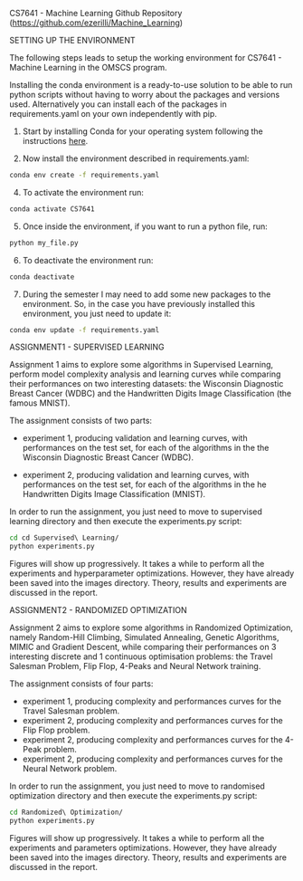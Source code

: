 CS7641 - Machine Learning Github Repository (https://github.com/ezerilli/Machine_Learning)

SETTING UP THE ENVIRONMENT

The following steps leads to setup the working environment for CS7641 - Machine Learning 
in the OMSCS program.

Installing the conda environment is a ready-to-use solution to be able to run python 
scripts without having to worry about the packages and versions used. Alternatively you 
can install each of the packages in requirements.yaml on your own independently with pip.

1. Start by installing Conda for your operating system following the 
instructions [here](https://conda.io/docs/user-guide/install/index.html).

2. Now install the environment described in requirements.yaml:
```bash
conda env create -f requirements.yaml
```

4. To activate the environment run:
```bash
conda activate CS7641
```

5. Once inside the environment, if you want to run a python file, run:
```bash
python my_file.py
```

6. To deactivate the environment run:
```bash
conda deactivate
```

7. During the semester I may need to add some new packages to the environment. So, in
the case you have previously installed this environment, you just need to update it:
```bash
conda env update -f requirements.yaml
```

ASSIGNMENT1 - SUPERVISED LEARNING

Assignment 1 aims to explore some algorithms in Supervised Learning, perform model 
complexity analysis and learning curves while comparing their performances on two 
interesting datasets: the Wisconsin Diagnostic Breast Cancer (WDBC) and the Handwritten 
Digits Image Classification (the famous MNIST).

The assignment consists of two parts: 

- experiment 1, producing validation and learning curves, with performances on the test 
set, for each of the algorithms in the the Wisconsin Diagnostic Breast Cancer (WDBC).

- experiment 2, producing validation and learning curves, with performances on the test 
set, for each of the algorithms in the he Handwritten Digits Image Classification (MNIST).

In order to run the assignment, you just need to move to supervised learning directory and 
then execute the experiments.py script:
```bash
cd cd Supervised\ Learning/
python experiments.py
```
Figures will show up progressively. It takes a while to perform all the experiments 
and hyperparameter optimizations. However, they have already been saved into the 
images directory. Theory, results and experiments are discussed in the report.


ASSIGNMENT2 - RANDOMIZED OPTIMIZATION

Assignment 2 aims to explore some algorithms in Randomized Optimization, namely Random-Hill 
Climbing, Simulated Annealing, Genetic Algorithms, MIMIC and Gradient Descent, while comparing 
their performances on 3 interesting discrete and 1 continuous optimisation problems: 
the Travel Salesman Problem, Flip Flop, 4-Peaks and Neural Network training.

The assignment consists of four parts: 

- experiment 1, producing complexity and performances curves for the Travel Salesman problem.
- experiment 2, producing complexity and performances curves for the Flip Flop problem.
- experiment 2, producing complexity and performances curves for the 4-Peak problem.
- experiment 2, producing complexity and performances curves for the Neural Network problem.

In order to run the assignment, you just need to move to randomised optimization directory and 
then execute the experiments.py script:
```bash
cd Randomized\ Optimization/
python experiments.py
```
Figures will show up progressively. It takes a while to perform all the experiments 
and parameters optimizations. However, they have already been saved into the 
images directory. Theory, results and experiments are discussed in the report.

